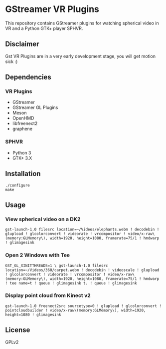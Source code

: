 # GStreamer VR Plugins

This repository contains GStreamer plugins for watching spherical video in VR and a Python GTK+ player SPHVR.

## Disclaimer

Gst VR Plugins are in a very early development stage, you will get motion sick :)

## Dependencies

### VR Plugins

* GStreamer
* GStreamer GL Plugins
* Meson
* OpenHMD
* libfreenect2
* graphene

### SPHVR

* Python 3
* GTK+ 3.X

## Installation

```
./configure
make
```

## Usage

### View spherical video on a DK2

```
gst-launch-1.0 filesrc location=~/Videos/elephants.webm ! decodebin ! glupload ! glcolorconvert ! videorate ! vrcompositor ! video/x-raw\(memory:GLMemory\), width=1920, height=1080, framerate=75/1 ! hmdwarp ! glimagesink
```

### Open 2 Windows with Tee

```
GST_GL_XINITTHREADS=1 \ gst-launch-1.0 filesrc location=~/Videos/360/carpet.webm ! decodebin ! videoscale ! glupload ! glcolorconvert ! videorate ! vrcompositor ! video/x-raw\(memory:GLMemory\), width=1920, height=1080, framerate=75/1 ! hmdwarp ! tee name=t ! queue ! glimagesink t. ! queue ! glimagesink
```

### Display point cloud from Kinect v2

```
gst-launch-1.0 freenect2src sourcetype=0 ! glupload ! glcolorconvert ! pointcloudbuilder ! video/x-raw\(memory:GLMemory\), width=1920, height=1080 ! glimagesink
```

## License

GPLv2
